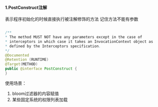 #### 1.PostConstruct注解

表示程序初始化的时候直接执行被注解修饰的方法 记住方法不能有参数

```java

/**
* The method MUST NOT have any parameters except in the case of
* interceptors in which case it takes an InvocationContext object as
* defined by the Interceptors specification.
*/
@Documented
@Retention (RUNTIME)
@Target(METHOD)
public @interface PostConstruct {
}
```



使用场景：

1. bloom过滤器的内容赋值
2. 某些固定系统的权限列表加载